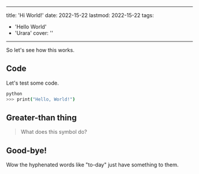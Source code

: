
---
title: 'Hi World!'
date: 2022-15-22
lastmod: 2022-15-22
tags:
  - 'Hello World'
  - 'Urara'
cover: ''
---

So let's see how this works.

## Code

Let's test some code.

```bash
python
>>> print("Hello, World!")
```


## Greater-than thing

> What does this symbol do?

## Good-bye!

Wow the hyphenated words like "to-day" just have something to them.
